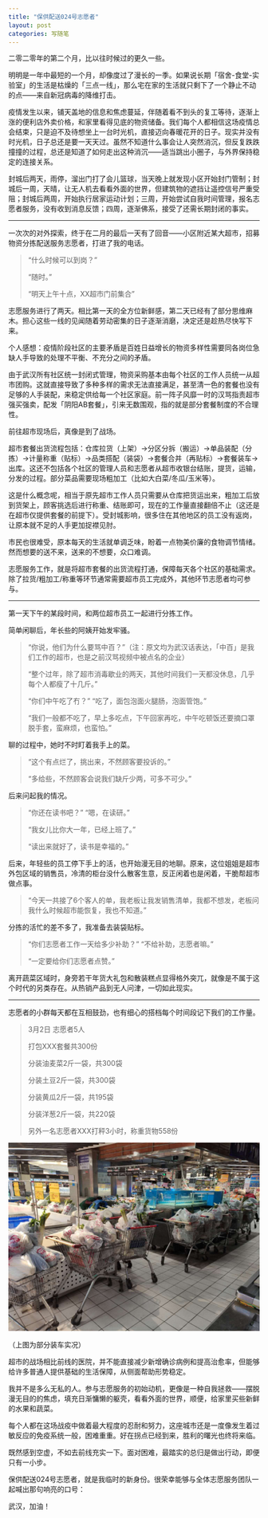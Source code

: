 ```yaml
---
title: "保供配送024号志愿者"
layout: post
categories: 写随笔
---
```


二零二零年的第二个月，比以往时候过的更久一些。

<!-- more -->

明明是一年中最短的一个月，却像度过了漫长的一季。如果说长期「宿舍-食堂-实验室」的生活是枯燥的「三点一线」，那么宅在家的生活就只剩下了一个静止不动的点——来自新冠病毒的降维打击。

疫情发生以来，铺天盖地的信息和焦虑蔓延，伴随着看不到头的复工等待，逐渐上涨的便利店外卖价格，和家里看得见底的物资储备。我们每个人都相信这场疫情总会结束，只是迫不及待想坐上一台时光机，直接迈向春暖花开的日子。现实并没有时光机，日子总还是要一天天过。虽然不知道什么事会让人突然消沉，但反复跌跌撞撞的过程，总还是知道了如何走出这种消沉——适当跳出小圈子，与外界保持稳定的连接关系。

封城后两天，雨停，溜出门打了会儿篮球，当天晚上就发现小区开始封门管制；封城后一周，天晴，让无人机去看看外面的世界，但建筑物的遮挡让遥控信号严重受阻；封城后两周，开始执行居家运动计划；三周，开始尝试自我时间管理，报名志愿者服务，没有收到消息反馈；四周，逐渐佛系，接受了还需长期封闭的事实。

---

一次次的对外探索，终于在二月的最后一天有了回音——小区附近某大超市，招募物资分拣配送服务志愿者，打进了我的电话。

>  “什么时候可以到岗？”
>
> “随时。”
>
> “明天上午十点，XX超市门前集合”

志愿服务进行了两天。相比第一天的全方位新鲜感，第二天已经有了部分思维麻木。担心这些一线的见闻随着劳动密集的日子逐渐消磨，决定还是趁热尽快写下来。

个人感想：疫情阶段社区的主要矛盾是百姓日益增长的物资多样性需要同各岗位急缺人手导致的处理不平衡、不充分之间的矛盾。

由于武汉所有社区统一封闭式管理，物资采购基本由每个社区的工作人员统一从超市团购。这就直接导致了多种多样的需求无法直接满足，甚至清一色的套餐也没有足够的人手装配，来稳定供给每一个社区家庭。前一阵子风靡一时的汉骂指责超市强买强卖，配发「阴阳AB套餐」，引来无数围观，指的就是部分套餐制度的不合理性。

前往超市现场后，真像是到了战场。

超市套餐出货流程包括：仓库拉货（上架）->分区分拆（搬运）->单品装配（分拣）->计量称重（贴标）->品类搭配（装袋）->套餐合并（再贴标）->套餐装车->出库。这还不包括各个社区的管理人员和志愿者从超市收银台结账，提货，运输，分发的过程。部分菜品需要现场粗加工（比如大白菜/冬瓜/玉米等）。

这是什么概念呢，相当于原先超市工作人员只需要从仓库把货运出来，粗加工后放到货架上，顾客挑选后进行称重、结账即可，现在的工作量直接翻倍不止（这还是在超市仅提供套餐的前提下）。受封城影响，很多住在其他地区的员工没有返岗，让原本就不足的人手更加捉襟见肘。

市民也很难受，原本每天的生活就单调乏味，盼着一点物美价廉的食物调节情绪。然而想要的送不来，送来的不想要，众口难调。

志愿服务工作，就是将超市套餐的出货流程打通，保障每天各个社区的基础需求。除了拉货/粗加工/称重等环节通常需要超市员工完成外，其他环节志愿者均可参与。

---

第一天下午的某段时间，和两位超市员工一起进行分拣工作。

简单闲聊后，年长些的阿姨开始发牢骚。

> “你说，他们为什么要骂中百？”（注：原文均为武汉话表达，「中百」是我们工作的超市，也是之前汉骂视频中被点名的企业）
>
> “整个过年，除了超市消毒歇业的两天，其他时间我们一天都没休息，几乎每个人都瘦了十几斤。”
>
> “你们中午吃了冇？” “吃了，面包泡面火腿肠，泡面管饱。”
>
> “我们一般都不吃了，早上多吃点，下午回家再吃，中午吃顿饭还要摘口罩脱手套，蛮麻烦，也蛮怕。”

聊的过程中，她时不时盯着我手上的菜。

> “这个有点烂了，挑出来，不然顾客要投诉的。”
>
> “多给些，不然顾客会说我们缺斤少两，可多不可少。”

后来问起我的情况。

> “你还在读书吧？” “嗯，在读研。”
>
> “我女儿比你大一年，已经上班了。”
>
> “读出来就好了，读书是幸福的。”

后来，年轻些的员工停下手上的活，也开始漫无目的地聊。原来，这位姐姐是超市外包区域的销售员，冷清的柜台没什么散客生意，反正闲着也是闲着，干脆帮超市做点事。

> “今天一共接了6个客人的单，我老板让我发销售清单，我都不想发，老板问我什么时候超市能恢复，我也不知道。”

分拣的活忙的差不多了，我准备去装袋贴标。

> “你们志愿者工作一天给多少补助？” “不给补助，志愿者嘛。”
>
> “一定要给你们志愿者点赞。”

离开蔬菜区域时，身旁若干年货大礼包和散装糕点显得格外突兀，就像是不属于这个时代的另类存在。从热销产品到无人问津，一切如此现实。

---

志愿者的小群每天都在互相鼓劲，也有细心的搭档每个时间段记下我们的工作量。

> 3月2日  志愿者5人
>
> 打包XXX套餐共300份
>
> 分装油麦菜2斤一袋，共300袋
>
> 分装土豆2斤一袋，共300袋
>
> 分装黄瓜2斤一袋，共195袋
>
> 分装洋葱2斤一袋，共220袋
>
> 另外一名志愿者XXX打秤3小时，称重货物558份

![](https://github.com/HusterHope/blogimage/raw/master/20200302-1.jpeg)

（上图为部分装车实况）

超市的战场相比前线的医院，并不能直接减少新增确诊病例和提高治愈率，但能够给许多普通人提供基础的生活保障，从侧面帮助形势稳定。

我并不是多么无私的人。参与志愿服务的初始动机，更像是一种自我拯救——摆脱漫无目的的焦虑，填充日渐慵懒的躯壳，看看外面的世界，顺便，给家里买些新鲜的水果和蔬菜。

每个人都在这场战疫中做着最大程度的忍耐和努力，这座城市还是一度像发生着过敏反应的免疫系统一般，困难重重。好在拐点已经到来，胜利的曙光也终将来临。

既然感到空虚，不如去前线充实一下。面对困难，最踏实的总归是做出行动，即便只有一小步。

保供配送024号志愿者，就是我临时的新身份。很荣幸能够与全体志愿服务团队一起喊出那句响亮的口号：

武汉，加油！